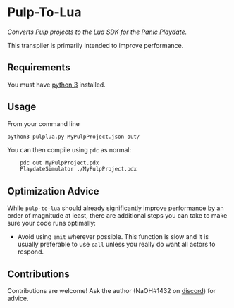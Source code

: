 # Pulp-To-Lua

*Converts [Pulp](https://play.date/pulp/) projects to the Lua SDK for the [Panic Playdate](https://play.date/).*

This transpiler is primarily intended to improve performance.

## Requirements

You must have [python 3](https://www.python.org/) installed.

## Usage

From your command line

`python3 pulplua.py MyPulpProject.json out/`

You can then compile using `pdc` as normal:

```bash
    pdc out MyPulpProject.pdx
    PlaydateSimulator ./MyPulpProject.pdx
```

## Optimization Advice

While `pulp-to-lua` should already significantly improve performance by an order of magnitude at least, there are additional steps you can take to make sure your code runs optimally:

- Avoid using `emit` wherever possible. This function is slow and it is usually preferable to use `call` unless you really do want all actors to respond.

## Contributions

Contributions are welcome! Ask the author (NaOH#1432 on [discord](https://discord.gg/VNVQHSS49U)) for advice.
